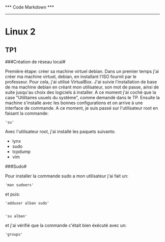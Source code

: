 *** Code Markdown ***
*********************

Linux 2
=
TP1
-
###Création de réseau local#


Première étape: créer sa machine virtuel debian.
Dans un premier temps j'ai créer ma machine virtuel, debian, en installant l'ISO fournit par le professeur. Pour cela, j'ai utilisé VirtualBox. J'ai suivie l'installation de base de ma machine debian en créant mon utilisateur, son mot de passe, ainsi de suite jusqu'au choix des logiciels à installer. A ce moment j'ai coché que la case "Utilitaires usuels du système", comme demandé dans le TP. Ensuite la machine s'installe avec les bonnes configurations et on arrive à une interface de commande. A ce moment, je suis passé sur l'utilisateur root en faisant la commande:


	'su'

Avec l'utilisateur root, j'ai installé les paquets suivants:


* lynx
* sudo
* tcpdump
* vim


###Sudo#


Pour installer la commande sudo a mon utilisateur j'ai fait un:


	'man sudoers'


et puis:


	'adduser alban sudo'


	'su alban'


et j'ai vérifié que la commande c'était bien éxécuté avec un:


	'groups'


